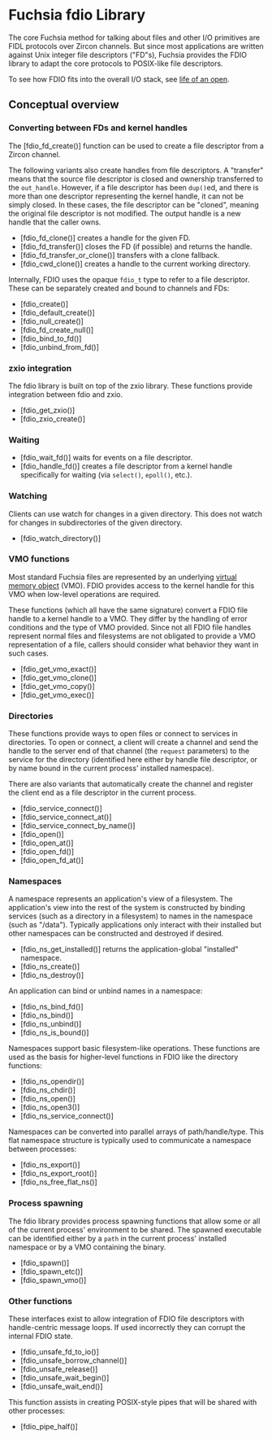 # Fuchsia fdio Library

The core Fuchsia method for talking about files and other I/O primitives are
FIDL protocols over Zircon channels. But since most applications are written
against Unix integer file descriptors ("FD"s), Fuchsia provides the FDIO library
to adapt the core protocols to POSIX-like file descriptors.

To see how FDIO fits into the overall I/O stack, see [life of an
open](/docs/concepts/filesystems/life_of_an_open.md).

## Conceptual overview

### Converting between FDs and kernel handles

The [fdio_fd_create()] function can be used to create a file descriptor
from a Zircon channel.

The following variants also create handles from file descriptors. A "transfer"
means that the source file descriptor is closed and ownership transferred to the
`out_handle`. However, if a file descriptor has been `dup()`ed, and there is
more than one descriptor representing the kernel handle, it can not be simply
closed. In these cases, the file descriptor can be "cloned", meaning the
original file descriptor is not modified. The output handle is a new handle that
the caller owns.

  * [fdio_fd_clone()] creates a handle for the given FD.
  * [fdio_fd_transfer()] closes the FD (if possible) and returns the handle.
  * [fdio_fd_transfer_or_clone()] transfers with a clone fallback.
  * [fdio_cwd_clone()] creates a handle to the current working directory.

Internally, FDIO uses the opaque `fdio_t` type to refer to a file descriptor.
These can be separately created and bound to channels and FDs:

  * [fdio_create()]
  * [fdio_default_create()]
  * [fdio_null_create()]
  * [fdio_fd_create_null()]
  * [fdio_bind_to_fd()]
  * [fdio_unbind_from_fd()]

### zxio integration

The fdio library is built on top of the zxio library. These functions provide
integration between fdio and zxio.

  * [fdio_get_zxio()]
  * [fdio_zxio_create()]

### Waiting

  * [fdio_wait_fd()] waits for events on a file descriptor.
  * [fdio_handle_fd()] creates a file descriptor from a kernel handle
    specifically for waiting (via `select()`, `epoll()`, etc.).

### Watching

Clients can use watch for changes in a given directory. This does not watch
for changes in subdirectories of the given directory.

  * [fdio_watch_directory()]

### VMO functions

Most standard Fuchsia files are represented by an underlying [virtual memory
object](/docs/reference/kernel_objects/vm_object.md) (VMO). FDIO provides access
to the kernel handle for this VMO when low-level operations are required.

These functions (which all have the same signature) convert a FDIO file handle
to a kernel handle to a VMO. They differ by the handling of error conditions and
the type of VMO provided. Since not all FDIO file handles represent normal files
and filesystems are not obligated to provide a VMO representation of a file,
callers should consider what behavior they want in such cases.

  * [fdio_get_vmo_exact()]
  * [fdio_get_vmo_clone()]
  * [fdio_get_vmo_copy()]
  * [fdio_get_vmo_exec()]

### Directories

These functions provide ways to open files or connect to services in
directories. To open or connect, a client will create a channel and send the
handle to the server end of that channel (the `request` parameters)
to the service for the directory (identified here either by handle file
descriptor, or by name bound in the current process' installed namespace).

There are also variants that automatically create the channel and register the
client end as a file descriptor in the current process.

  * [fdio_service_connect()]
  * [fdio_service_connect_at()]
  * [fdio_service_connect_by_name()]
  * [fdio_open()]
  * [fdio_open_at()]
  * [fdio_open_fd()]
  * [fdio_open_fd_at()]

### Namespaces

A namespace represents an application's view of a filesystem. The application's
view into the rest of the system is constructed by binding services (such as a
directory in a filesystem) to names in the namespace (such as "/data").
Typically applications only interact with their installed but other namespaces
can be constructed and destroyed if desired.

  * [fdio_ns_get_installed()] returns the application-global "installed" namespace.
  * [fdio_ns_create()]
  * [fdio_ns_destroy()]

An application can bind or unbind names in a namespace:

  * [fdio_ns_bind_fd()]
  * [fdio_ns_bind()]
  * [fdio_ns_unbind()]
  * [fdio_ns_is_bound()]

Namespaces support basic filesystem-like operations. These functions are used as
the basis for higher-level functions in FDIO like the directory functions:

  * [fdio_ns_opendir()]
  * [fdio_ns_chdir()]
  * [fdio_ns_open()]
  * [fdio_ns_open3()]
  * [fdio_ns_service_connect()]

Namespaces can be converted into parallel arrays of path/handle/type. This
flat namespace structure is typically used to communicate a namespace between
processes:

  * [fdio_ns_export()]
  * [fdio_ns_export_root()]
  * [fdio_ns_free_flat_ns()]

### Process spawning

The fdio library provides process spawning functions that allow some or all of
the current process' environment to be shared. The spawned executable can be
identified either by a `path` in the current process' installed namespace or by
a VMO containing the binary.

  * [fdio_spawn()]
  * [fdio_spawn_etc()]
  * [fdio_spawn_vmo()]

### Other functions

These interfaces exist to allow integration of FDIO file descriptors with
handle-centric message loops. If used incorrectly they can corrupt the internal
FDIO state.

  * [fdio_unsafe_fd_to_io()]
  * [fdio_unsafe_borrow_channel()]
  * [fdio_unsafe_release()]
  * [fdio_unsafe_wait_begin()]
  * [fdio_unsafe_wait_end()]

This function assists in creating POSIX-style pipes that will be shared with
other processes:

  * [fdio_pipe_half()]
